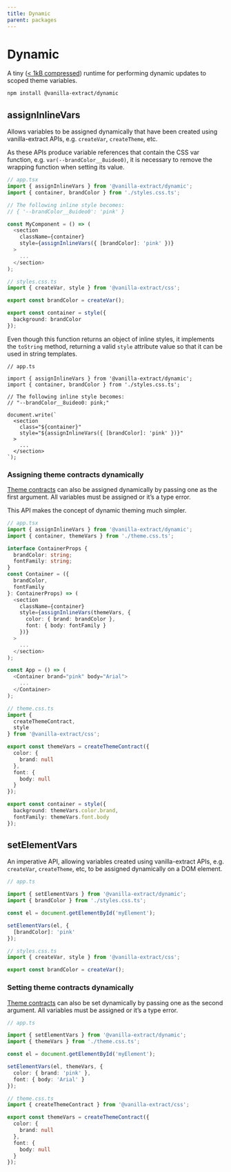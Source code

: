 ```yaml
---
title: Dynamic
parent: packages
---
```


# Dynamic

A tiny ([< 1kB compressed](https://bundlephobia.com/package/@vanilla-extract/dynamic@2.0.2)) runtime for performing dynamic updates to scoped theme variables.

```bash
npm install @vanilla-extract/dynamic
```

## assignInlineVars

Allows variables to be assigned dynamically that have been created using vanilla-extract APIs, e.g. `createVar`, `createTheme`, etc.

As these APIs produce variable references that contain the CSS var function, e.g. `var(--brandColor__8uideo0)`, it is necessary to remove the wrapping function when setting its value.

```ts compiled
// app.tsx
import { assignInlineVars } from '@vanilla-extract/dynamic';
import { container, brandColor } from './styles.css.ts';

// The following inline style becomes:
// { '--brandColor__8uideo0': 'pink' }

const MyComponent = () => (
  <section
    className={container}
    style={assignInlineVars({ [brandColor]: 'pink' })}
  >
    ...
  </section>
);

// styles.css.ts
import { createVar, style } from '@vanilla-extract/css';

export const brandColor = createVar();

export const container = style({
  background: brandColor
});
```

Even though this function returns an object of inline styles, it implements the `toString` method, returning a valid `style` attribute value so that it can be used in string templates.

```tsx
// app.ts

import { assignInlineVars } from '@vanilla-extract/dynamic';
import { container, brandColor } from './styles.css.ts';

// The following inline style becomes:
// "--brandColor__8uideo0: pink;"

document.write(`
  <section
    class="${container}"
    style="${assignInlineVars({ [brandColor]: 'pink' })}"
  >
    ...
  </section>
`);
```

### Assigning theme contracts dynamically

[Theme contracts](/documentation/theming/) can also be assigned dynamically by passing one as the first argument. All variables must be assigned or it’s a type error.

This API makes the concept of dynamic theming much simpler.

```ts compiled
// app.tsx
import { assignInlineVars } from '@vanilla-extract/dynamic';
import { container, themeVars } from './theme.css.ts';

interface ContainerProps {
  brandColor: string;
  fontFamily: string;
}
const Container = ({
  brandColor,
  fontFamily
}: ContainerProps) => (
  <section
    className={container}
    style={assignInlineVars(themeVars, {
      color: { brand: brandColor },
      font: { body: fontFamily }
    })}
  >
    ...
  </section>
);

const App = () => (
  <Container brand="pink" body="Arial">
    ...
  </Container>
);

// theme.css.ts
import {
  createThemeContract,
  style
} from '@vanilla-extract/css';

export const themeVars = createThemeContract({
  color: {
    brand: null
  },
  font: {
    body: null
  }
});

export const container = style({
  background: themeVars.color.brand,
  fontFamily: themeVars.font.body
});
```

## setElementVars

An imperative API, allowing variables created using vanilla-extract APIs, e.g. `createVar`, `createTheme`, etc, to be assigned dynamically on a DOM element.

```ts compiled
// app.ts

import { setElementVars } from '@vanilla-extract/dynamic';
import { brandColor } from './styles.css.ts';

const el = document.getElementById('myElement');

setElementVars(el, {
  [brandColor]: 'pink'
});

// styles.css.ts
import { createVar, style } from '@vanilla-extract/css';

export const brandColor = createVar();
```

### Setting theme contracts dynamically

[Theme contracts](/documentation/theming/) can also be set dynamically by passing one as the second argument. All variables must be assigned or it’s a type error.

```ts compiled
// app.ts

import { setElementVars } from '@vanilla-extract/dynamic';
import { themeVars } from './theme.css.ts';

const el = document.getElementById('myElement');

setElementVars(el, themeVars, {
  color: { brand: 'pink' },
  font: { body: 'Arial' }
});

// theme.css.ts
import { createThemeContract } from '@vanilla-extract/css';

export const themeVars = createThemeContract({
  color: {
    brand: null
  },
  font: {
    body: null
  }
});
```
